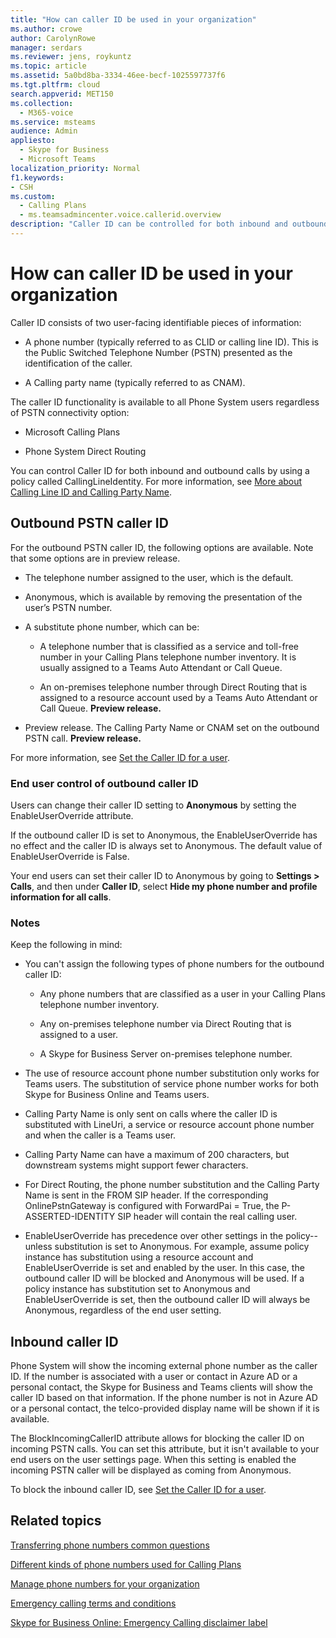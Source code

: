 ```yaml
---
title: "How can caller ID be used in your organization"
ms.author: crowe
author: CarolynRowe
manager: serdars
ms.reviewer: jens, roykuntz
ms.topic: article
ms.assetid: 5a0bd8ba-3334-46ee-becf-1025597737f6
ms.tgt.pltfrm: cloud
search.appverid: MET150
ms.collection: 
  - M365-voice
ms.service: msteams
audience: Admin
appliesto: 
  - Skype for Business
  - Microsoft Teams
localization_priority: Normal
f1.keywords:
- CSH
ms.custom: 
  - Calling Plans
  - ms.teamsadmincenter.voice.callerid.overview
description: "Caller ID can be controlled for both inbound and outbound calls for Phone System users by using a policy called CallingLineIdentity."
---
```


# How can caller ID be used in your organization

Caller ID consists of two user-facing identifiable pieces of information:

- A phone number (typically referred to as CLID or calling line ID). This is the Public Switched Telephone Number (PSTN) presented as the identification of the caller.

- A Calling party name (typically referred to as CNAM). 
  
The caller ID functionality is available to all Phone System users regardless of PSTN connectivity option:

- Microsoft Calling Plans 

- Phone System Direct Routing 
  
You can control Caller ID for both inbound and outbound calls by using a policy called CallingLineIdentity. For more information, see [More about Calling Line ID and Calling Party Name](more-about-calling-line-id-and-calling-party-name.md).

  
## Outbound PSTN caller ID

For the outbound PSTN caller ID, the following options are available.  Note that some options are in preview release.
  
- The telephone number assigned to the user, which is the default.

- Anonymous, which is available by removing the presentation of the user’s PSTN number. 

- A substitute phone number, which can be:

  - A telephone number that is classified as a service and toll-free number in your Calling Plans telephone number inventory. It is usually assigned to a Teams Auto Attendant or Call Queue.

  - An on-premises telephone number through Direct Routing that is assigned to a resource account used by a Teams Auto Attendant or Call Queue. **Preview release.**

- Preview release. The Calling Party Name or CNAM set on the outbound PSTN call.  **Preview release.**
    
For more information, see [Set the Caller ID for a user](./set-the-caller-id-for-a-user.md).
  
### End user control of outbound caller ID

Users can change their caller ID setting to **Anonymous** by setting the EnableUserOverride attribute. 

If the outbound caller ID is set to Anonymous, the EnableUserOverride has no effect and the caller ID is always set to Anonymous. The default value of EnableUserOverride is False.

Your end users can set their caller ID to Anonymous by going to **Settings > Calls**, and then under **Caller ID**, select **Hide my phone number and profile information for all calls**.

### Notes

Keep the following in mind:

- You can't assign the following types of phone numbers for the outbound caller ID:

  - Any phone numbers that are classified as a user in your Calling Plans telephone number inventory.

  - Any on-premises telephone number via Direct Routing that is assigned to a user.

  - A Skype for Business Server on-premises telephone number.

- The use of resource account phone number substitution only works for Teams users. The substitution of service phone number works for both Skype for Business Online and Teams users.

- Calling Party Name is only sent on calls where the caller ID is substituted with LineUri, a service or resource account phone number and when the caller is a Teams user.

- Calling Party Name can have a maximum of 200 characters, but downstream systems might support fewer characters.

- For Direct Routing, the phone number substitution and the Calling Party Name is sent in the FROM SIP header. If the corresponding OnlinePstnGateway is configured with ForwardPai = True, the P-ASSERTED-IDENTITY SIP header will contain the real calling user.

- EnableUserOverride has precedence over other settings in the policy--unless substitution is set to Anonymous. For example, assume policy instance has substitution using a resource account and EnableUserOverride is set and enabled by the user. In this case, the outbound caller ID will be blocked and Anonymous will be used. If a policy instance has substitution set to Anonymous and EnableUserOverride is set, then the outbound caller ID will always be Anonymous, regardless of the end user setting.

   
## Inbound caller ID

Phone System will show the incoming external phone number as the caller ID. If the number is associated with a user or contact in Azure AD or a personal contact, the Skype for Business and Teams clients will show the caller ID based on that information. If the phone number is not in Azure AD or a personal contact, the telco-provided display name will be shown if it is available.

The BlockIncomingCallerID attribute allows for blocking the caller ID on incoming PSTN calls. You can set this attribute, but it isn't available to your end users on the user settings page. When this setting is enabled the incoming PSTN caller will be displayed as coming from Anonymous.
  
To block the inbound caller ID, see [Set the Caller ID for a user](./set-the-caller-id-for-a-user.md).
  
## Related topics
[Transferring phone numbers common questions](./phone-number-calling-plans/port-order-overview.md)

[Different kinds of phone numbers used for Calling Plans](./different-kinds-of-phone-numbers-used-for-calling-plans.md)

[Manage phone numbers for your organization](/microsoftteams/manage-phone-numbers-for-your-organization)

[Emergency calling terms and conditions](./emergency-calling-terms-and-conditions.md)

[Skype for Business Online: Emergency Calling disclaimer label](https://github.com/MicrosoftDocs/OfficeDocs-SkypeForBusiness/blob/live/Teams/downloads/emergency-calling/emergency-calling-label-(en-us)-(v.1.0).zip?raw=true)

  
